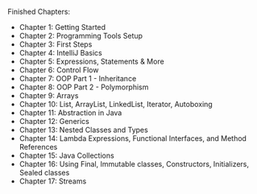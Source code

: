 Finished Chapters:

- Chapter 1: Getting Started
- Chapter 2: Programming Tools Setup
- Chapter 3: First Steps
- Chapter 4: IntelliJ Basics
- Chapter 5: Expressions, Statements & More
- Chapter 6: Control Flow
- Chapter 7: OOP Part 1 - Inheritance
- Chapter 8: OOP Part 2 - Polymorphism
- Chapter 9: Arrays
- Chapter 10: List, ArrayList, LinkedList, Iterator, Autoboxing
- Chapter 11: Abstraction in Java
- Chapter 12: Generics
- Chapter 13: Nested Classes and Types
- Chapter 14: Lambda Expressions, Functional Interfaces, and Method References
- Chapter 15: Java Collections
- Chapter 16: Using Final, Immutable classes, Constructors, Initializers, Sealed classes
- Chapter 17: Streams
